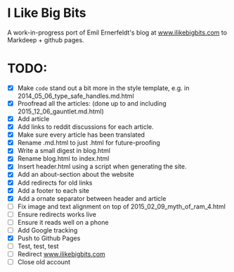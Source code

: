 # I Like Big Bits
A work-in-progress port of Emil Ernerfeldt's blog at www.ilikebigbits.com to Markdeep + github pages.


# TODO:
* [x] Make `code` stand out a bit more in the style template, e.g. in 2014_05_06_type_safe_handles.md.html
* [x] Proofread all the articles: (done up to and including 2015_12_06_gauntlet.md.html)
* [x] Add article <titles>
* [x] Add links to reddit discussions for each article.
* [x] Make sure every article has been translated
* [x] Rename .md.html to just .html for future-proofing
* [x] Write a small digest in blog.html
* [x] Rename blog.html to index.html
* [x] Insert header.html using a script when generating the site.
* [x] Add an about-section about the website
* [x] Add redirects for old links
* [x] Add a footer to each site
* [x] Add a ornate separator between header and article
* [ ] Fix image and text alignment on top of 2015_02_09_myth_of_ram_4.html
* [ ] Ensure redirects works live
* [ ] Ensure it reads well on a phone
* [ ] Add Google tracking
* [x] Push to Github Pages
* [ ] Test, test, test
* [ ] Redirect www.ilikebigbits.com
* [ ] Close old account
